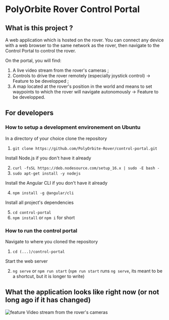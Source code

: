 # PolyOrbite Rover Control Portal

## What is this project ?
A web application which is hosted on the rover. You can connect any device with a web browser to the same network as the rover, then navigate to the Control Portal to control the rover.

On the portal, you will find:
1. A live video stream from the rover's cameras ;
2. Controls to drive the rover remotely (especially joystick control) -> Feature to be developped ;
3. A map located at the rover's position in the world and means to set waypoints to which the rover will navigate autonomously -> Feature to be developped.

## For developers

### How to setup a development environement on Ubuntu

In a directory of your choice clone the repository

1. `git clone https://github.com/PolyOrbite-Rover/control-portal.git`

Install Node.js if you don't have it already

2. `curl -fsSL https://deb.nodesource.com/setup_16.x | sudo -E bash -`
3. `sudo apt-get install -y nodejs`

Install the Angular CLI if you don't have it already

4. `npm install -g @angular/cli`

Install all project's dependencies

5. `cd control-portal`
6. `npm install` or `npm i` for short

### How to run the control portal

Navigate to where you cloned the repository

1. `cd (...)/control-portal`

Start the web server

2. `ng serve` or `npm run start` (`npm run start` runs `ng serve`, its meant to be a shortcut, but it is longer to write)

## What the application looks like right now (or not long ago if it has changed)
![feature  Video stream from the rover's cameras](https://user-images.githubusercontent.com/5231337/118195477-4cc39400-b419-11eb-82c3-27cd9fef65bc.png)
